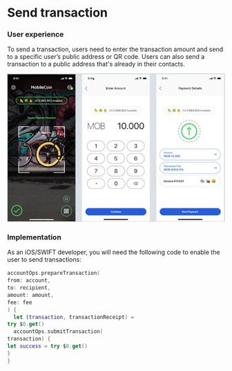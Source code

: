 # Send transaction

### User experience

To send a transaction, users need to enter the transaction amount and send to a specific user’s public address or QR code. Users can also send a transaction to a public address that's already in their contacts.

![Users can send transactions to other users, if they know their public addresses (QR Codes).](images/send-transaction.jpeg)

### Implementation

As an iOS/SWIFT developer, you will need the following code to enable the user to send transactions:

```SWIFT
accountOps.prepareTransaction(
from: account,
to: recipient,
amount: amount,
fee: fee
) {
  let (transaction, transactionReceipt) =
try $0.get()
  accountOps.submitTransaction(
transaction) {
let success = try $0.get()
}
}
```
